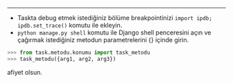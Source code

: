 
---

* Taskta debug etmek istediğiniz bölüme  breakpointinizi `import ipdb; ipdb.set_trace()`  komutu ile ekleyin.
* `python manage.py shell` komutu ile Django shell penceresini açın ve çağırmak istediğiniz metodun parametrelerini {} içinde girin.
 
```python
>>> from task.metodu.konumu import task_metodu
>>> task_metodu({arg1, arg2, arg3})
```

afiyet olsun.
